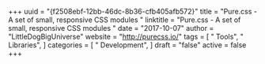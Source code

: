 +++ 
uuid = "{f2508ebf-12bb-46dc-8b36-cfb405afb572}" 
title = "Pure.css - A set of small, responsive CSS modules " 
linktitle = "Pure.css - A set of small, responsive CSS modules " 
date = "2017-10-07" 
author = "LittleDogBigUniverse"
website = "http://purecss.io/" 
tags = [ " Tools", " Libraries",  ] 
categories = [ " Development",  ] 
draft = "false"
active = false
+++ 

 
